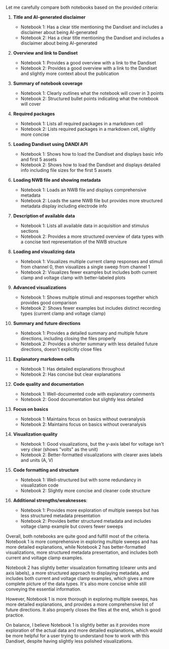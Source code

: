 Let me carefully compare both notebooks based on the provided criteria:

1. **Title and AI-generated disclaimer**
   - Notebook 1: Has a clear title mentioning the Dandiset and includes a disclaimer about being AI-generated
   - Notebook 2: Has a clear title mentioning the Dandiset and includes a disclaimer about being AI-generated

2. **Overview and link to Dandiset**
   - Notebook 1: Provides a good overview with a link to the Dandiset
   - Notebook 2: Provides a good overview with a link to the Dandiset and slightly more context about the publication

3. **Summary of notebook coverage**
   - Notebook 1: Clearly outlines what the notebook will cover in 3 points
   - Notebook 2: Structured bullet points indicating what the notebook will cover

4. **Required packages**
   - Notebook 1: Lists all required packages in a markdown cell
   - Notebook 2: Lists required packages in a markdown cell, slightly more concise

5. **Loading Dandiset using DANDI API**
   - Notebook 1: Shows how to load the Dandiset and displays basic info and first 5 assets
   - Notebook 2: Shows how to load the Dandiset and displays detailed info including file sizes for the first 5 assets

6. **Loading NWB file and showing metadata**
   - Notebook 1: Loads an NWB file and displays comprehensive metadata
   - Notebook 2: Loads the same NWB file but provides more structured metadata display including electrode info

7. **Description of available data**
   - Notebook 1: Lists all available data in acquisition and stimulus sections
   - Notebook 2: Provides a more structured overview of data types with a concise text representation of the NWB structure

8. **Loading and visualizing data**
   - Notebook 1: Visualizes multiple current clamp responses and stimuli from channel 0, then visualizes a single sweep from channel 1
   - Notebook 2: Visualizes fewer examples but includes both current clamp and voltage clamp with better-labeled plots

9. **Advanced visualizations**
   - Notebook 1: Shows multiple stimuli and responses together which provides good comparison
   - Notebook 2: Shows fewer examples but includes distinct recording types (current clamp and voltage clamp)

10. **Summary and future directions**
    - Notebook 1: Provides a detailed summary and multiple future directions, including closing the files properly
    - Notebook 2: Provides a shorter summary with less detailed future directions, doesn't explicitly close files

11. **Explanatory markdown cells**
    - Notebook 1: Has detailed explanations throughout
    - Notebook 2: Has concise but clear explanations

12. **Code quality and documentation**
    - Notebook 1: Well-documented code with explanatory comments
    - Notebook 2: Good documentation but slightly less detailed

13. **Focus on basics**
    - Notebook 1: Maintains focus on basics without overanalysis
    - Notebook 2: Maintains focus on basics without overanalysis

14. **Visualization quality**
    - Notebook 1: Good visualizations, but the y-axis label for voltage isn't very clear (shows "volts" as the unit)
    - Notebook 2: Better-formatted visualizations with clearer axes labels and units (A, V)

15. **Code formatting and structure**
    - Notebook 1: Well-structured but with some redundancy in visualization code
    - Notebook 2: Slightly more concise and cleaner code structure

16. **Additional strengths/weaknesses**:
    - Notebook 1: Provides more exploration of multiple sweeps but has less structured metadata presentation
    - Notebook 2: Provides better structured metadata and includes voltage clamp example but covers fewer sweeps

Overall, both notebooks are quite good and fulfill most of the criteria. Notebook 1 is more comprehensive in exploring multiple sweeps and has more detailed explanations, while Notebook 2 has better-formatted visualizations, more structured metadata presentation, and includes both current and voltage clamp examples. 

Notebook 2 has slightly better visualization formatting (clearer units and axis labels), a more structured approach to displaying metadata, and includes both current and voltage clamp examples, which gives a more complete picture of the data types. It's also more concise while still conveying the essential information.

However, Notebook 1 is more thorough in exploring multiple sweeps, has more detailed explanations, and provides a more comprehensive list of future directions. It also properly closes the files at the end, which is good practice.

On balance, I believe Notebook 1 is slightly better as it provides more exploration of the actual data and more detailed explanations, which would be more helpful for a user trying to understand how to work with this Dandiset, despite having slightly less polished visualizations.